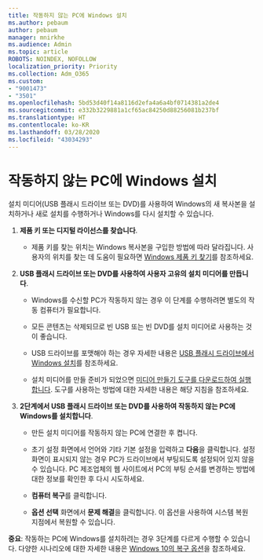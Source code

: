 ```yaml
---
title: 작동하지 않는 PC에 Windows 설치
ms.author: pebaum
author: pebaum
manager: mnirkhe
ms.audience: Admin
ms.topic: article
ROBOTS: NOINDEX, NOFOLLOW
localization_priority: Priority
ms.collection: Adm_O365
ms.custom:
- "9001473"
- "3501"
ms.openlocfilehash: 5bd53d40f14a8116d2efa4a6a4bf0714381a2de4
ms.sourcegitcommit: e332b3229881a1cf65ac84250d88256081b237bf
ms.translationtype: HT
ms.contentlocale: ko-KR
ms.lasthandoff: 03/28/2020
ms.locfileid: "43034293"
---
```

# <a name="install-windows-on-a-nonfunctional-pc"></a>작동하지 않는 PC에 Windows 설치

설치 미디어(USB 플래시 드라이브 또는 DVD)를 사용하여 Windows의 새 복사본을 설치하거나 새로 설치를 수행하거나 Windows를 다시 설치할 수 있습니다.

1. **제품 키 또는 디지털 라이선스를 찾습니다**.

    - 제품 키를 찾는 위치는 Windows 복사본을 구입한 방법에 따라 달라집니다. 사용자의 위치를 찾는 데 도움이 필요하면 [Windows 제품 키 찾기](https://support.microsoft.com/help/10749/windows-10-find-product-key)를 참조하세요. 

2. **USB 플래시 드라이브 또는 DVD를 사용하여 사용자 고유의 설치 미디어를 만듭니다**.

    - Windows를 수신할 PC가 작동하지 않는 경우 이 단계를 수행하려면 별도의 작동 컴퓨터가 필요합니다.

    - 모든 콘텐츠는 삭제되므로 빈 USB 또는 빈 DVD를 설치 미디어로 사용하는 것이 좋습니다.

    - USB 드라이브를 포맷해야 하는 경우 자세한 내용은 [USB 플래시 드라이브에서 Windows 설치](https://docs.microsoft.com/windows-hardware/manufacture/desktop/install-windows-from-a-usb-flash-drive)를 참조하세요.

    - 설치 미디어를 만들 준비가 되었으면 [미디어 만들기 도구를 다운로드하여 실행합니다](https://www.microsoft.com/software-download/windows10). 도구를 사용하는 방법에 대한 자세한 내용은 해당 지침을 참조하세요.

3. **2단계에서 USB 플래시 드라이브 또는 DVD를 사용하여 작동하지 않는 PC에 Windows를 설치합니다**.

    - 만든 설치 미디어를 작동하지 않는 PC에 연결한 후 켭니다.

    - 초기 설정 화면에서 언어와 기타 기본 설정을 입력하고 **다음**을 클릭합니다. 설정 화면이 표시되지 않는 경우 PC가 드라이브에서 부팅되도록 설정되어 있지 않을 수 있습니다. PC 제조업체의 웹 사이트에서 PC의 부팅 순서를 변경하는 방법에 대한 정보를 확인한 후 다시 시도하세요.

    - **컴퓨터 복구**를 클릭합니다.

    - **옵션 선택** 화면에서 **문제 해결**을 클릭합니다. 이 옵션을 사용하여 시스템 복원 지점에서 복원할 수 있습니다.

**중요**: 작동하는 PC에 Windows를 설치하려는 경우 3단계를 다르게 수행할 수 있습니다. 다양한 시나리오에 대한 자세한 내용은 [Windows 10의 복구 옵션](https://support.microsoft.com/help/12415/windows-10-recovery-options)을 참조하세요.
